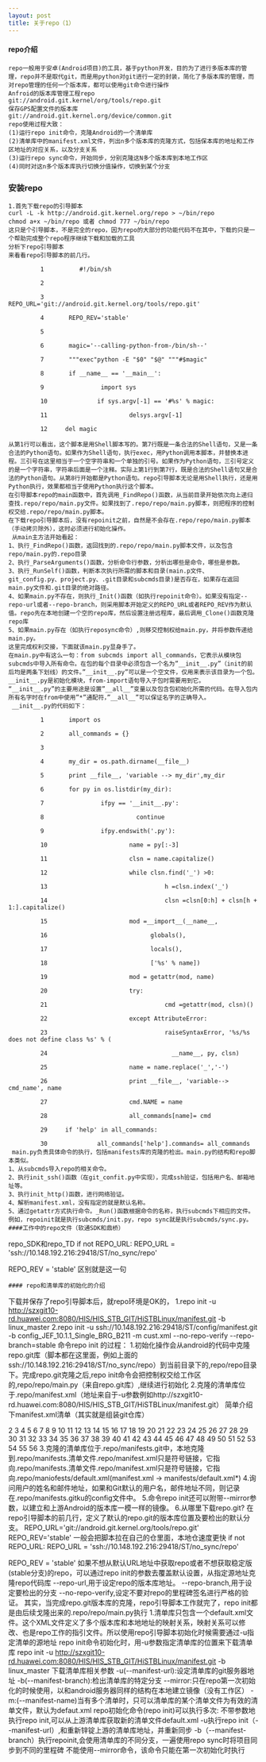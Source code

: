 ```yaml
---
layout: post
title: 关于repo（1）
---
```

#### repo介绍
```
repo一般用于安卓(Android项目)的工具，基于python开发，目的为了进行多版本库的管理，repo并不是取代git，而是用python对git进行一定的封装，简化了多版本库的管理，而对repo管理的任何一个版本库，都可以使用git命令进行操作
Anfroid的版本库管理工程repo
git://android.git.kernel/org/tools/repo.git
保存GPS配置文件的版本库
git://android.git.kernel.org/device/common.git
repo使用过程大致：
(1)运行repo init命令，克隆Android的一个清单库
(2)清单库中的manifest.xml文件，列出n多个版本库的克隆方式，包括保本库的地址和工作区地址的对应关系，以及分支关系
(3)运行repo sync命令，开始同步，分别克隆这N多个版本库到本地工作区
(4)同时对这n多个版本库执行切换分值操作，切换到某个分支
```
### 安装repo
```
1.首先下载repo的引导脚本
curl -L -k http://android.git.kernel.org/repo > ~/bin/repo
chmod a+x ~/bin/repo 或者 chmod 777 ~/bin/repo
这只是个引导脚本，不是完全的repo，因为repo的大部分的功能代码不在其中，下载的只是一个帮助完成整个repo程序继续下载和加载的工具
分析下repo引导脚本
来看看repo引导脚本的前几行。

         1          #!/bin/sh

         2      

         3       REPO_URL='git://android.git.kernel.org/tools/repo.git'

         4       REPO_REV='stable'

         5

         6       magic='--calling-python-from-/bin/sh--'

         7       """exec"python -E "$0" "$@" """#$magic"

         8       if __name__ == '__main__':

         9                import sys

         10              if sys.argv[-1] == '#%s' % magic:

         11                       delsys.argv[-1]

         12     del magic

从第1行可以看出，这个脚本是用Shell脚本写的。第7行既是一条合法的Shell语句，又是一条合法的Python语句。如果作为Shell语句，执行exec，用Python调用本脚本，并替换本进程。三引号在这里相当于一个空字符串和一个单独的引号。如果作为Python语句，三引号定义的是一个字符串，字符串后面是一个注释。实际上第1行到第7行，既是合法的Shell语句又是合法的Python语句。从第8行开始都是Python语句。repo引导脚本无论是用Shell执行，还是用Python执行，效果都相当于使用Python执行这个脚本。
在引导脚本repo的main函数中，首先调用_FindRepo()函数，从当前目录开始依次向上递归查找.repo/repo/main.py文件。如果找到了.repo/repo/main.py脚本，则把程序的控制权交给.repo/repo/main.py脚本。
在下载repo引导脚本后，没有repoinit之前，自然是不会存在.repo/repo/main.py脚本（手动拷贝除外），这时必须进行初始化操作。
 从main主方法开始看起：
1、执行_FindRepo()函数，返回找到的.repo/repo/main.py脚本文件，以及包含repo/main.py的.repo目录
2、执行_ParseArguments()函数，分析命令行参数，分析出哪些是命令，哪些是参数。
3、执行_RunSelf()函数，判断本次执行所需的脚本和目录(main.p文件、git_config.py、project.py、.git目录和subcmds目录)是否存在，如果存在返回main.py文件和.git目录的绝对路径。       
4、如果main.py不存在，则执行_Init()函数（如执行repoinit命令）。如果没有指定--repo-url或者--repo-branch，则采用脚本开始定义的REPO_URL或者REPO_REV作为默认值。repo先在本地创建一个空的repo库，然后设置注册远程库，最后调用_Clone()函数克隆repo库
5、如果main.py存在（如执行reposync命令）,则移交控制权给main.py，并将参数传递给main.py。        
这里完成权利交接，下面就该main.py显身手了。
在main.py中有这么一句：from subcmds import all_commands，它表示从模块包subcmds中导入所有命令。在包的每个目录中必须包含一个名为”__init__.py”（init的前后均是两条下划线）的文件。”__init__.py”可以是一个空文件，仅用来表示该目录为一个包。__init__.py是初始化模块，from-import语句导入子包时需要用到它。
“__init__.py”的主要用途是设置”__all__”变量以及包含包初始化所需的代码。在导入包内所有名字时在from中使用”*”通配符，”__all__”可以保证名字的正确导入。
 __init__.py的代码如下：

         1       import os

         2       all_commands = {}

         3

         4       my_dir = os.path.dirname(__file__)

         5       print __file__, 'variable --> my_dir',my_dir

         6       for py in os.listdir(my_dir):

         7                ifpy == '__init__.py':

         8                          continue

         9                ifpy.endswith('.py'):

         10                       name = py[:-3]

         11                       clsn = name.capitalize()

         12                       while clsn.find('_') >0:

         13                                 h =clsn.index('_')

         14                                 clsn =clsn[0:h] + clsn[h + 1:].capitalize()

         15                       mod =__import__(__name__,

         16                             globals(),

         17                             locals(),

         18                             ['%s' % name])

         19                       mod = getattr(mod, name)

         20                       try:

         21                                 cmd =getattr(mod, clsn)()

         22                       except AttributeError:

         23                                 raiseSyntaxError, '%s/%s does not define class %s' % (

         24                                   __name__, py, clsn)

         25                       name = name.replace('_','-')

         26                       print __file__, 'variable--> cmd_name', name

         27                       cmd.NAME = name

         28                       all_commands[name]= cmd

         29     if 'help' in all_commands:

         30              all_commands['help'].commands= all_commands
 main.py负责具体命令的执行，包括manifests库的克隆的检出。main.py的结构和repo脚本类似。
1、从subcmds导入repo的相关命令。
2、执行init_ssh()函数（在git_confit.py中实现），完成ssh验证，包括用户名、邮箱地址等。
3、执行init_http()函数，进行网络验证。
4、解析manifest.xml，没有指定的就是默认名称。
5、通过getattr方式执行命令。_Run()函数根据命令的名称，执行subcmds下相应的文件。例如，repoinit就是执行subcmds/init.py，repo sync就是执行subcmds/sync.py。
####工作中的repo文件（软通SDK和鼎桥）       
```
repo_SDK和repo_TD
if not REPO_URL:
  REPO_URL = 'ssh://10.148.192.216:29418/ST/no_sync/repo'

REPO_REV = 'stable' 
区别就是这一句
```
#### repo和清单库的初始化的介绍
```
下载并保存了repo引导脚本后，就repo环境是OK的，
1.repo init -u http://szxgit10-rd.huawei.com:8080/HIS/HIS_STB_GIT/HiSTBLinux/manifest.git -b linux_master
2.repo init -u ssh://10.148.192.216:29418/ST/config/manifest.git -b config_JEF_10.1.1_Single_BRG_B211 -m cust.xml --no-repo-verify --repo-branch=stable
命令repo init 的过程：
1.初始化操作会从android的代码中克隆repo.git库（脚本都在这里面，例如上面的ssh://10.148.192.216:29418/ST/no_sync/repo）到当前目录下的,repo/repo目录下。完成repo.git克隆之后,repo init命令会把控制权交给工作区的,repo/repo/main.py（来自repo.git库）,继续进行初始化
2.克隆的清单库位于.repo/manifest.xml（地址来自于-u参数例如http://szxgit10-rd.huawei.com:8080/HIS/HIS_STB_GIT/HiSTBLinux/manifest.git）
简单介绍下manifest.xml清单（其实就是组装git仓库）
 <?xml version="1.0" encoding="UTF-8"?>
  2 <manifest>
  3   <remote fetch="http://szxgit10-rd.huawei.com:8080" name="szxgit10" review="http://szxgit10-rd.huawei.com:8080" />
  4   <default remote="szxgit10" revision="linux_master" sync-j="4" sync_c="true" />
  5
  6   <project name="stb/linux/sdk"             path="sdk"/>
  7   <project name="stb/linux/sample"          path="sdk/sample"/>
  8   <project name="stb/linux/build"           path="sdk/scripts"/>
  9   <project name="stb/linux/boot_app"        path="sdk/source/bootloader/app"/>
 10   <project name="stb/linux/liteos"          path="sdk/source/liteos"/>
 11   <project name="stb/linux/sysreg"          path="sdk/source/bootloader/sysreg"/>
 12   <project name="stb/linux/unf"             path="sdk/source/linux/api/include"/>
 13   <project name="stb/linux/gpu_user"        path="sdk/source/linux/api/gpu"/>
 14   <project name="stb/linux/driver"          path="sdk/source/linux/drv"/>
 15   <project name="stb/linux/bluetooth"       path="sdk/source/linux/drv/bluetooth"/>
 16   <project name="stb/linux/wifi"            path="sdk/source/linux/drv/wifi"/>
 17   <project name="stb/linux/hiplayer"        path="sdk/source/component/hiplayer"/>
 18   <project name="stb/linux/nagra"           path="sdk/source/component/nagra"/>
 19   <project name="stb/linux/irdeto"          path="sdk/source/component/irdeto"/>
 20   <project name="stb/linux/hi_pq_tool"      path="sdk/tools/windows/HiPQTool"/>
 21   <project name="stb/linux/hi_pro_info"     path="sdk/tools/windows/HiProInfo"/>
 22   <project name="stb/linux/hi_tool"         path="sdk/tools/windows/HiTool"/>
 23   <project name="stb/linux/hi_workbench"    path="sdk/tools/windows/HiWorkbench"/>
 24   <project name="stb/linux/open_source"     path="sdk/third_party/open_source"/>
 25
 26   <project name="TC_HiDolphin_GIT/Android/androidn/device/hal" path="sdk/hisilicon_hal" revision="HAL_DEV" sync_c="true" >
 27     <linkfile dest="sdk/source/component/hal/include" src="include"/>
 28   </project>
 29
 30   <project name="stb/linux/release"     path="build"/>
 31   <project name="stb/linux/ci"          path="CI"/>
 32
 33   <project name="stb/linux/test_code"              path="test"/>
 34   <project name="stb/linux/test_code/common"       path="test/common"/>
 35   <project name="stb/linux/test_code/integration"  path="test/integration"/>
 36   <project name="stb/linux/test_code/bsp"          path="test/bsp"/>
 37   <project name="stb/linux/test_code/frontend"     path="test/frontend"/>
 38   <project name="stb/linux/test_code/demux"        path="test/demux"/>
 39   <project name="stb/linux/test_code/avplay"       path="test/avplay"/>
 40   <project name="stb/linux/test_code/audio"        path="test/audio"/>
 41   <project name="stb/linux/test_code/vdec"         path="test/vdec"/>
 42   <project name="stb/linux/test_code/venc"         path="test/venc"/>
 43   <project name="stb/linux/test_code/xdp"          path="test/xdp"/>
 44   <project name="stb/linux/test_code/pvr"          path="test/pvr"/>
 45   <project name="stb/linux/test_code/gfx"          path="test/gfx"/>
 46   <project name="stb/linux/test_code/hdmi"         path="test/hdmi"/>
 47   <project name="stb/linux/test_code/security"     path="test/security"/>
 48   <project name="stb/linux/test_code/ecs"          path="test/ecs"/>
 49   <project name="stb/linux/test_code/pmoc"         path="test/pmoc"/>
 50   <project name="stb/linux/test_code/caption"      path="test/caption"/>
 51   <project name="stb/linux/test_code/rm"           path="test/rm"/>
 52   <project name="stb/linux/test_code/panel"        path="test/panel"/>
 53
 54   <include name="platform_sdk.xml" />
 55
 56 </manifest>
 3.克隆的清单库位于.repo/manifests.git中，本地克隆到.repo/manifests.清单文件.repo/manifest.xml只是符号链接，它指向.repo/manifests.清单文件.repo/manifest.xml只是符号链接，它指向.repo/maniofests/default.xml(manifest.xml -> manifests/default.xml*)
 4.询问用户的姓名和邮件地址，如果和Git默认的用户名，邮件地址不同，则记录在.repo/manifests.gitku的config文件中。
 5.命令repo init还可以附带--mirror参数，以建立和上游Android的版本库一模一样的镜像。
 6.从哪里下载repo.git?
 在repo引导脚本的前几行，定义了默认的repo.git的版本库位置及要检出的默认分支。
REPO_URL='git://android.git.kernel.org/tools/repo.git'
REPO_REV='stable'
一般会把脚本拉在自己的仓里面，本地仓速度更快
if not REPO_URL:
  REPO_URL = 'ssh://10.148.192.216:29418/ST/no_sync/repo'

REPO_REV = 'stable' 
如果不想从默认URL地址中获取repo或者不想获取稳定版(stable分支)的repo，可以通过repo init的参数去覆盖默认设置，从指定源地址克隆repo代码库
--repo-url,用于设定repo的版本库地址。
--repo-branch,用于设定要检出的分支
--no-repo-verify,设定不要对repo的里程碑签名进行严格的验证。
其实，当完成repo.git版本库的克隆，repo引导脚本工作就完了，repo init都是由后续戈隆出来的.repo/repo/main.py执行
1.清单库只包含一个default.xml文件。这个XML文件定义了多个版本库和本地地址的映射关系，映射关系可以修改、也是repo工作的指引文件。所以使用repo引导脚本初始化时候需要通过-u指定清单的源地址
repo init命令初始化时，用-u参数指定清单库的位置来下载清单库
repo init -u http://szxgit10-rd.huawei.com:8080/HIS/HIS_STB_GIT/HiSTBLinux/manifest.git -b linux_master
下载清单库相关参数
-u(--manifest-url):设定清单库的git服务器地址
-b(--manifest-branch):检出清单库的特定分支
--mirror:只在repo第一次初始化的时候使用，以和android服务器同样的结构在本地建立镜像（没有工作区）
-m:(--manifest-name)当有多个清单时，只可以清单库的某个清单文件为有效的清单文件，默认为defaut.xml
repo初始化命令(repo init)可以执行多次:
不带参数地执行repo init,可以从上游清单库获取新的清单文件default.xml
-u执行repo init（--manifest-url）,和重新锌锭上游的清单库地址，并重新同步
-b（--manifest-branch）执行repoinit,会使用清单库的不同分支，一遍使用repo sync时将项目同步到不同的里程碑
不能使用--mirror命令，该命令只能在第一次初始化时执行
```
